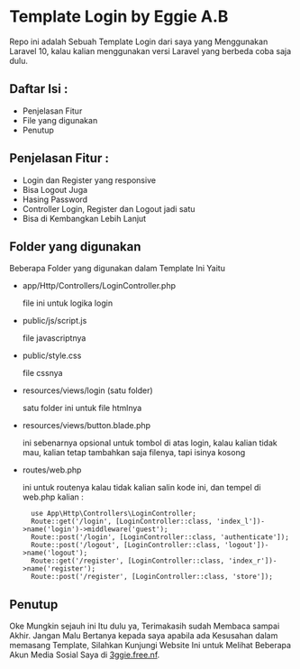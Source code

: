 # Template Login by Eggie A.B
Repo ini adalah Sebuah Template Login dari saya yang Menggunakan Laravel 10, kalau kalian menggunakan versi Laravel yang berbeda coba saja dulu.

## Daftar Isi :
- Penjelasan Fitur
- File yang digunakan
- Penutup

## Penjelasan Fitur :
- Login dan Register yang responsive
- Bisa Logout Juga
- Hasing Password
- Controller Login, Register dan Logout jadi satu
- Bisa di Kembangkan Lebih Lanjut

## Folder yang digunakan
Beberapa Folder yang digunakan dalam Template Ini Yaitu

- app/Http/Controllers/LoginController.php


  file ini untuk logika login
- public/js/script.js

  
  file javascriptnya
- public/style.css

  
  file cssnya
- resources/views/login (satu folder)


  
  satu folder ini untuk file htmlnya
- resources/views/button.blade.php

  ini sebenarnya opsional untuk tombol di atas login, kalau kalian tidak mau, kalian tetap tambahkan saja filenya, tapi isinya kosong
- routes/web.php

  ini untuk routenya kalau tidak kalian salin kode ini, dan tempel di web.php kalian :
  ``` Web.php
    use App\Http\Controllers\LoginController;
    Route::get('/login', [LoginController::class, 'index_l'])->name('login')->middleware('guest');
    Route::post('/login', [LoginController::class, 'authenticate']);
    Route::post('/logout', [LoginController::class, 'logout'])->name('logout');
    Route::get('/register', [LoginController::class, 'index_r'])->name('register');
    Route::post('/register', [LoginController::class, 'store']);

## Penutup

Oke Mungkin sejauh ini Itu dulu ya, Terimakasih sudah Membaca sampai Akhir.
Jangan Malu Bertanya kepada saya apabila ada Kesusahan dalam memasang Template, Silahkan Kunjungi Website Ini untuk Melihat Beberapa Akun Media Sosial Saya di [3ggie.free.nf](https://3ggie.free.nf/public/kontak).
